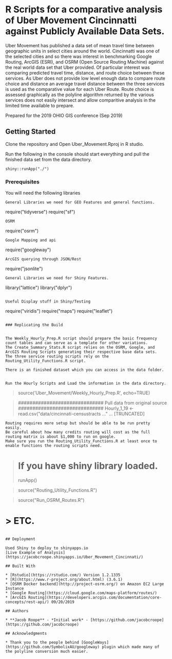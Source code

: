 # R Scripts for a comparative analysis of Uber Movement Cincinnatti against Publicly Available Data Sets. 

Uber Movement has published a data set of mean travel time between geographic units in select cities around the world. Cincinnatti was one of the selected cities and so there was interest in benchmarking Google Routing, ArcGIS (ESRI), and OSRM (Open Source Routing Machine) against the real world data set that Uber provided. Of particular interest was comparing predicted travel time, distance, and route choice between these services. As Uber does not provide low level enough data to compare route choice and distance an average travel distance between the three services is used as the comparative value for each Uber Route. Route choice is assessed graphically as the polyline algorithm returned by the various services does not easily intersect and allow comparitive analysis in the limited time available to prepare. 

Prepared for the 2019 OHIO GIS conference (Sep 2019)

## Getting Started

Clone the repository and Open Uber_Movement.Rproj in R studio. 

Run the following in the console should start everything and pull the finished data set from the data directory.  
``` 
shiny::runApp("./")
```

### Prerequisites


You will need the following libraries
```
General Libraries we need for GEO Features and general functions.
```
require("tidyverse")
require("sf")
```
OSRM
```
require("osrm")
```
Google Mapping and api
```
require("googleway")
```
ArcGIS querying through JSON/Rest
```
require("jsonlite")
```
General Libraries we need for Shiny Features.
```
library("lattice")
library("dplyr")
```

Useful Display stuff in Shiny/Testing
```
require("viridis")
require("maps")
require("leaflet")

```

### Replicating the Build


The Weekly_Hourly_Prep.R script should prepare the basic frequency count tables and can serve as a template for other variations. 
The Create_Summary_Stats.R script relies on the OSRM, Google, and ArcGIS Routing Scripts generating their respective base data sets. 
The three service routing scripts rely on the Routing_Utility_Functions.R script. 

There is an finished dataset which you can access in the data folder. 


Run the Hourly Scripts and Load the information in the data directory. 
```
> source('Uber_Movement/Weekly_Hourly_Prep.R', echo=TRUE)

> ############################## Pull data from original source ##############################
> Hourly_1_19 <- read.csv("data/cincinnati-censustracts ..." ... [TRUNCATED] 

```
Routing requires more setup but should be able to be run pretty easily. 
Be careful about how many credits routing will cost as the full routing matrix is about $1,000 to run on google. 
Make sure you run the Routing_Utility_Functions.R at least once to enable functions the routing scripts need. 

```
> # If you have shiny library loaded. 
> runApp()

> source("Routing_Utility_Functions.R")

> source("Run_OSRM_Routes.R")

# > ETC. 
```

## Deployment

Used Shiny to deploy to shinyapps.io
[Live Example of Analysis](https://jacobcroope.shinyapps.io/Uber_Movement_Cincinnati/)

## Built With

* [Rstudio](https://rstudio.com/) Version 1.2.1335
* [R](https://www.r-project.org/about.html) (3.6.1)
* [OSRM Docker backend](http://project-osrm.org/) on Amazon EC2 Large Instance
* [Google Routing](https://cloud.google.com/maps-platform/routes/) 
* [ArcGIS Routing](https://developers.arcgis.com/documentation/core-concepts/rest-api/) 09/20/2019

## Authors

* **Jacob Roope** - *Initial work* - [https://github.com/jacobcroope](https://github.com/jacobcroope)

## Acknowledgments

* Thank you to the people behind [GoogleWays](https://github.com/SymbolixAU/googleway) plugin which made many of the polyline conversion much easier. 
